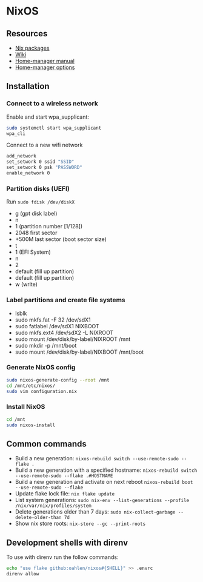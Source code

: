 # NixOS

## Resources
* [Nix packages](https://search.nixos.org/packages)
* [Wiki](https://nixos.wiki/)
* [Home-manager manual](https://nix-community.github.io/home-manager/)
* [Home-manager options](https://nix-community.github.io/home-manager/options.html)

## Installation

### Connect to a wireless network

Enable and start wpa_supplicant:

```bash
sudo systemctl start wpa_supplicant
wpa_cli
```

Connect to a new wifi network

```bash
add_network
set_setwork 0 ssid "SSID"
set_setwork 0 psk "PASSWORD"
enable_network 0
```

### Partition disks (UEFI)

Run `sudo fdisk /dev/diskX`

* g (gpt disk label)
* n
* 1 (partition number [1/128])
* 2048 first sector
* +500M last sector (boot sector size)
* t
* 1 (EFI System)
* n
* 2
* default (fill up partition)
* default (fill up partition)
* w (write)

### Label partitions and create file systems

* lsblk
* sudo mkfs.fat -F 32 /dev/sdX1
* sudo fatlabel /dev/sdX1 NIXBOOT
* sudo mkfs.ext4 /dev/sdX2 -L NIXROOT
* sudo mount /dev/disk/by-label/NIXROOT /mnt
* sudo mkdir -p /mnt/boot
* sudo mount /dev/disk/by-label/NIXBOOT /mnt/boot

### Generate NixOS config

```bash
sudo nixos-generate-config --root /mnt
cd /mnt/etc/nixos/
sudo vim configuration.nix
```

### Install NixOS

```bash
cd /mnt
sudo nixos-install
```

## Common commands

* Build a new generation: `nixos-rebuild switch --use-remote-sudo --flake .`
* Build a new generation with a specified hostname: `nixos-rebuild switch --use-remote-sudo --flake .#HOSTNAME`
* Build a new generation and activate on next reboot `nixos-rebuild boot --use-remote-sudo --flake`
* Update flake lock file: `nix flake update`
* List system generations: `sudo nix-env --list-generations --profile /nix/var/nix/profiles/system`
* Delete generations older than 7 days: `sudo nix-collect-garbage --delete-older-than 7d`
* Show nix store roots: `nix-store --gc --print-roots`

## Development shells with direnv

To use with direnv run the follow commands:

```bash
echo "use flake github:oahlen/nixos#{SHELL}" >> .envrc
direnv allow
```
